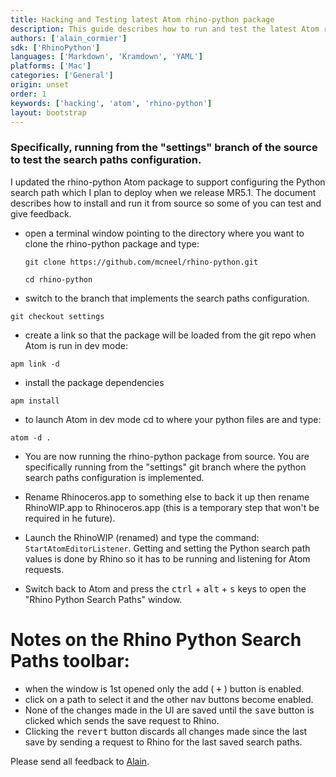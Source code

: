 ```yaml
---
title: Hacking and Testing latest Atom rhino-python package
description: This guide describes how to run and test the latest Atom rhino-python package.
authors: ['alain_cormier']
sdk: ['RhinoPython']
languages: ['Markdown', 'Kramdown', 'YAML']
platforms: ['Mac']
categories: ['General']
origin: unset
order: 1
keywords: ['hacking', 'atom', 'rhino-python']
layout: bootstrap
---
```



### Specifically, running from the "settings" branch of the source to test the search paths configuration.

I updated the rhino-python Atom package to support configuring the Python search path which I plan to deploy when we release MR5.1.  The document describes how to install and run it from source so some of you can test and give feedback.  

  - open a terminal window pointing to the directory where you want to clone the rhino-python package and type:
    ```
    git clone https://github.com/mcneel/rhino-python.git
    ```
    ```
    cd rhino-python
    ```
  - switch to the branch that implements the search paths configuration.
  ```
  git checkout settings
  ```
  - create a link so that the package will be loaded from the git repo when Atom is run in dev mode:
  ```
  apm link -d
  ```
  - install the package dependencies
  ```
  apm install
  ```
  - to launch Atom in dev mode cd to where your python files are and type:
  ```
  atom -d .
  ```
  - You are now running the rhino-python package from source.  You are specifically running from the "settings" git branch where the python search paths configuration is implemented.

  - Rename Rhinoceros.app to something else to back it up then rename RhinoWIP.app to Rhinoceros.app (this is a temporary step that won't be required in he future).

  - Launch the RhinoWIP (renamed) and type the command: `StartAtomEditorListener`.  Getting and setting the Python search path values is done by Rhino so it has to be running and listening for Atom requests.  

  - Switch back to Atom and press the <kbd>ctrl</kbd> + <kbd>alt</kbd> + <kbd>s</kbd> keys to open the "Rhino Python Search Paths" window.

# Notes on the Rhino Python Search Paths toolbar:
  - when the window is 1st opened only the add ( <kbd>+</kbd> ) button is enabled.
  - click on a path to select it and the other nav buttons become enabled.
  - None of the changes made in the UI are saved until the <kbd>save</kbd> button is clicked which sends the save request to Rhino.
  - Clicking the <kbd>revert</kbd> button discards all changes made since the last save by sending a request to Rhino for the last saved search paths.

Please send all feedback to [Alain](mailto:alain@mcneel.com).
